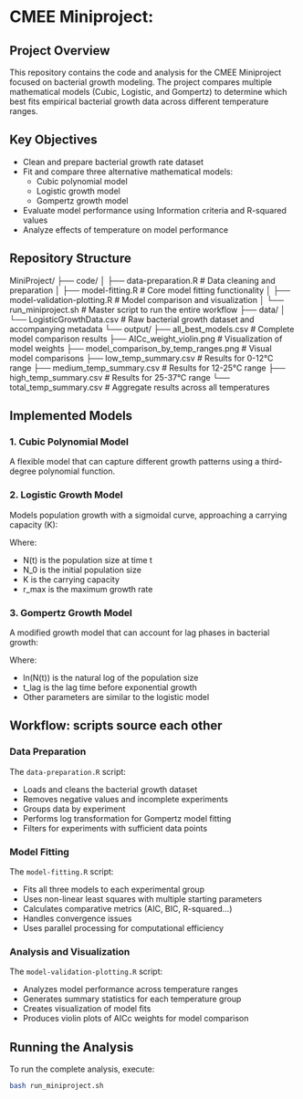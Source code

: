 # CMEE Miniproject: 

## Project Overview
This repository contains the code and analysis for the CMEE Miniproject focused on bacterial growth modeling. The project compares multiple mathematical models (Cubic, Logistic, and Gompertz) to determine which best fits empirical bacterial growth data across different temperature ranges.

## Key Objectives
- Clean and prepare bacterial growth rate dataset
- Fit and compare three alternative mathematical models:
  - Cubic polynomial model
  - Logistic growth model
  - Gompertz growth model
- Evaluate model performance using Information criteria and R-squared values
- Analyze effects of temperature on model performance

## Repository Structure
MiniProject/
├── code/
│   ├── data-preparation.R      # Data cleaning and preparation
│   ├── model-fitting.R         # Core model fitting functionality
│   ├── model-validation-plotting.R  # Model comparison and visualization
│   └── run_miniproject.sh      # Master script to run the entire workflow
├── data/
│   └── LogisticGrowthData.csv  # Raw bacterial growth dataset and accompanying metadata
└── output/
├── all_best_models.csv     # Complete model comparison results
├── AICc_weight_violin.png  # Visualization of model weights
├── model_comparison_by_temp_ranges.png  # Visual model comparisons
├── low_temp_summary.csv    # Results for 0-12°C range
├── medium_temp_summary.csv # Results for 12-25°C range
├── high_temp_summary.csv   # Results for 25-37°C range
└── total_temp_summary.csv  # Aggregate results across all temperatures


## Implemented Models

### 1. Cubic Polynomial Model
A flexible model that can capture different growth patterns using a third-degree polynomial function.

### 2. Logistic Growth Model
Models population growth with a sigmoidal curve, approaching a carrying capacity (K):

Where:
- N(t) is the population size at time t
- N_0 is the initial population size
- K is the carrying capacity
- r_max is the maximum growth rate

### 3. Gompertz Growth Model
A modified growth model that can account for lag phases in bacterial growth:

Where:
- ln(N(t)) is the natural log of the population size
- t_lag is the lag time before exponential growth
- Other parameters are similar to the logistic model

## Workflow: scripts source each other

### Data Preparation
The `data-preparation.R` script:
- Loads and cleans the bacterial growth dataset
- Removes negative values and incomplete experiments
- Groups data by experiment
- Performs log transformation for Gompertz model fitting
- Filters for experiments with sufficient data points

### Model Fitting
The `model-fitting.R` script:
- Fits all three models to each experimental group
- Uses non-linear least squares with multiple starting parameters
- Calculates comparative metrics (AIC, BIC, R-squared...)
- Handles convergence issues
- Uses parallel processing for computational efficiency

### Analysis and Visualization
The `model-validation-plotting.R` script:
- Analyzes model performance across temperature ranges
- Generates summary statistics for each temperature group
- Creates visualization of model fits
- Produces violin plots of AICc weights for model comparison

## Running the Analysis
To run the complete analysis, execute:

```bash
bash run_miniproject.sh